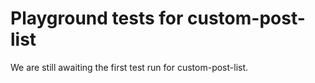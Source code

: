 # Playground tests for custom-post-list
We are still awaiting the first test run for custom-post-list.
